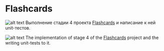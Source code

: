 # Flashcards
![alt text](https://i.ibb.co/Fq966hv/iconfinder-flag-russia-92968.png)
Выполнение стадии 4 проекта [Flashcards](https://hyperskill.org/projects/44/stages/235/implement) и написание к ней unit-тестов.

![alt text](https://i.ibb.co/s6j3MjD/iconfinder-flag-great-britain-92874.png)
The implementation of stage 4 of the [Flashcards](https://hyperskill.org/projects/44/stages/235/implement) project and the writing unit-tests to it.